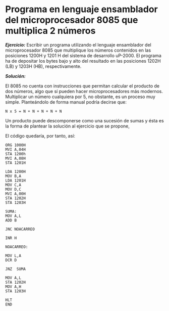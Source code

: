 # Programa en lenguaje ensamblador del microprocesador 8085 que multiplica 2 números

_**Ejercicio:**_ Escribir un programa utilizando el lenguaje ensamblador del microprocesador 8085 que multiplique los números contenidos en las posiciones 1200H y 1201 H del sistema de desarrollo uP-2000. El programa ha de depositar los bytes bajo y alto del resultado en las posiciones 1202H (LB) y 1203H (HB), respectivamente.


_**Solución:**_

El 8085 no cuenta con instrucciones que permitan calcular el producto de dos números, algo que sí pueden hacer microprocesadores más modernos. Multiplicar un número cualquiera por 5, no obstante, es un proceso muy simple. Planteándolo de forma manual podría decirse que:

```
N x 5 = N + N + N + N + N
```

Un producto puede descomponerse como una sucesión de sumas y ésta es la forma de plantear la solución al ejercicio que se propone,

El código quedaría, por tanto, así:


```
ORG 1000H
MVI A,04H
STA 1200h 
MVI A,08H 
STA 1201H

LDA 1200H
MOV B,A 
LDA 1201H	
MOV C,A 
MOV D,C
MVI A,00H 
STA 1202H 	
STA 1203H 
	
SUMA:
MOV A,L
ADD B	

JNC NOACARREO
	
INR H	
	
NOACARREO:	

MOV L,A
DCR D	

JNZ  SUMA

MOV A,L
STA 1202H	
MOV A,H	
STA 1203H	

HLT		
END 	
```